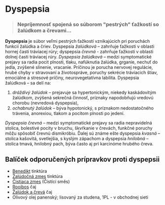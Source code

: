 Dyspepsia
=========


> ### Nepríjemnosť spojená so súborom "pestrých" ťažkostí so žalúdkom a črevami…
> 
> 

**Dyspepsia** je súbor veľmi pestrých ťažkostí vznikajúcich pri poruchách
funkcií žalúdka a čriev. Dyspepsia *žalúdková* – zahrňuje ťažkosti v oblasti
hornej časti tráviacej rúry; dyspepsia *črevná* - zahrňuje ťažkosti v oblasti
dolnej časti tráviacej rúry.   *Dyspepsia žalúdková* – medzi symptomatické
prejavy sa radia pocit plnosti, tlaku, nafúknutia žalúdka, grganie, nechuť do
jedla, zvýšené slinenie, vracanie. Príčinou je porucha nervovej regulácie, hrubé
chyby v stravovaní a životospráve, poruchy sekrécie tráviacich štiav, emociálne
a stresové príčiny, neurovegetatívna labilita.   Dyspepsia žalúdková – sa delí
na:

1. *dráždivý žalúdok* – prejavuje sa hypertonickým, niekedy kaskádovitým žalúdkom, zvýšená sekrečná činnosť, príznaky napodobňujú vredovú chorobu (nevredová dyspepsia),
2. *ochabnutý žalúdok* – býva hypotonický, s príznakom nedostatočného trávenia, anorexiou, tlakom a pocitom plnosti po jedení.

*Dyspepsia črevná* – medzi symptomatické prejavy sa radia nepravidelná stolica,
bolestivé pocity v bruchu, škvŕkanie v črevách, funkčné poruchy môžu spôsobiť
črevnú dismikróbiu. Ďalej sú známe ešte dyspepsia *kvasná* – stolica kašovitá,
svetlejšia, s kyslým zápachom a dyspepsia *hnilobná* – stolica tmavá, hnilobný
pach, býva často aj pri karcinóme hrubého čreva.

Balíček odporučených prípravkov proti dyspepsii
-----------------------------------------------

* [Benedikt](/sip/tinktury-jednobylinkove/benedikt) tinktúra
* [Žalúdočná zmes](/sip/tinktury/zaludocna-zmes) tinktúra
* [Čistiaca zmes](/sip/p/cistiaca-zmes/) (Čistící směs)
* [Rooibos](/sip/caje/rooibos) čaj
* [Žalúdok a črevá](/sip/caje/zaludok-creva) čaj
* Olivový olej panenský; lisovaný za studena, 1PL - v obchodnej sieti
